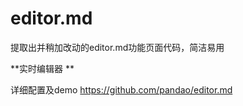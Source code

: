 # editor.md
提取出并稍加改动的editor.md功能页面代码，简洁易用

**实时编辑器 **

详细配置及demo
https://github.com/pandao/editor.md